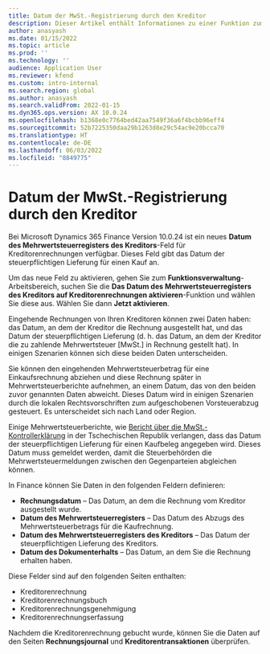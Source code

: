 ```yaml
---
title: Datum der MwSt.-Registrierung durch den Kreditor
description: Dieser Artikel enthält Informationen zu einer Funktion zum Aktivieren des Datums des Mehrwertsteuerregisters des Kreditors
author: anasyash
ms.date: 01/15/2022
ms.topic: article
ms.prod: ''
ms.technology: ''
audience: Application User
ms.reviewer: kfend
ms.custom: intro-internal
ms.search.region: global
ms.author: anasyash
ms.search.validFrom: 2022-01-15
ms.dyn365.ops.version: AX 10.0.24
ms.openlocfilehash: b1368e0c7764bed42aa7549f36a6f4bcbb96eff4
ms.sourcegitcommit: 52b7225350daa29b1263d8e29c54ac9e20bcca70
ms.translationtype: HT
ms.contentlocale: de-DE
ms.lasthandoff: 06/03/2022
ms.locfileid: "8849775"
---
```

# <a name="date-of-vendor-vat-register"></a>Datum der MwSt.-Registrierung durch den Kreditor

Bei Microsoft Dynamics 365 Finance Version 10.0.24 ist ein neues **Datum des Mehrwertsteuerregisters des Kreditors**-Feld für Kreditorenrechnungen verfügbar. Dieses Feld gibt das Datum der steuerpflichtigen Lieferung für einen Kauf an.

Um das neue Feld zu aktivieren, gehen Sie zum **Funktionsverwaltung**-Arbeitsbereich, suchen Sie die **Das Datum des Mehrwertsteuerregisters des Kreditors auf Kreditorenrechnungen aktivieren**-Funktion und wählen Sie diese aus. Wählen Sie dann **Jetzt aktivieren**.

Eingehende Rechnungen von Ihren Kreditoren können zwei Daten haben: das Datum, an dem der Kreditor die Rechnung ausgestellt hat, und das Datum der steuerpflichtigen Lieferung (d. h. das Datum, an dem der Kreditor die zu zahlende Mehrwertsteuer [MwSt.] in Rechnung gestellt hat). In einigen Szenarien können sich diese beiden Daten unterscheiden.

Sie können den eingehenden Mehrwertsteuerbetrag für eine Einkaufsrechnung abziehen und diese Rechnung später in Mehrwertsteuerberichte aufnehmen, an einem Datum, das von den beiden zuvor genannten Daten abweicht. Dieses Datum wird in einigen Szenarien durch die lokalen Rechtsvorschriften zum aufgeschobenen Vorsteuerabzug gesteuert. Es unterscheidet sich nach Land oder Region.

Einige Mehrwertsteuerberichte, wie [Bericht über die MwSt.-Kontrollerklärung](emea-cze-vat-declaration-tax-declaration-model.md#vat-control-statement) in der Tschechischen Republik verlangen, dass das Datum der steuerpflichtigen Lieferung für einen Kaufbeleg angegeben wird. Dieses Datum muss gemeldet werden, damit die Steuerbehörden die Mehrwertsteuermeldungen zwischen den Gegenparteien abgleichen können.

In Finance können Sie Daten in den folgenden Feldern definieren:

- **Rechnungsdatum** – Das Datum, an dem die Rechnung vom Kreditor ausgestellt wurde.
- **Datum des Mehrwertsteuerregisters** – Das Datum des Abzugs des Mehrwertsteuerbetrags für die Kaufrechnung.
- **Datum des Mehrwertsteuerregisters des Kreditors** – Das Datum der steuerpflichtigen Lieferung des Kreditors.
- **Datum des Dokumenterhalts** – Das Datum, an dem Sie die Rechnung erhalten haben.

Diese Felder sind auf den folgenden Seiten enthalten:

- Kreditorenrechnung
- Kreditorenrechnungsbuch
- Kreditorenrechnungsgenehmigung
- Kreditorenrechnungserfassung

Nachdem die Kreditorenrechnung gebucht wurde, können Sie die Daten auf den Seiten **Rechnungsjournal** und **Kreditorentransaktionen** überprüfen.
